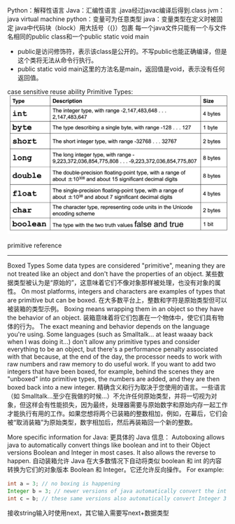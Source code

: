 Python：解释性语言
Java：汇编性语言
.java经过javac编译后得到.class
jvm：java virtual machine
python：变量可为任意类型
java：变量类型在定义时被固定
java中代码块（block）用大括号（{}）包裹
每一个java文件只能有一个与文件名相同的public class和一个public static void main
- public是访问修饰符，表示该class是公开的。不写public也能正确编译，但是这个类将无法从命令行执行。
- public static void main这里的方法名是main，返回值是void，表示没有任何返回值。

case sensitive
reuse ability
Primitive Types:
![image](a1da1a6625374a2184885aa45a7d8cc2_b809a0de0394e133b118c303d2cd6daf.png)

primitive
reference

---

Boxed Types
Some data types are considered "primitive", meaning they are not treated like an object and don't have the properties of an object.
某些数据类型被认为是“原始的”，这意味着它们不像对象那样被处理，也没有对象的属性。
On most platforms, integers and characters are examples of types that are primitive but can be boxed.
在大多数平台上，整数和字符是原始类型但可以被装箱的类型示例。
Boxing means wrapping them in an object so they have the behavior of an object.
装箱意味着将它们包裹在一个物体中，使它们具有物体的行为。
The exact meaning and behavior depends on the language you're using. Some languages (such as Smalltalk... at least waaay back when I was doing it...) don't allow any primitive types and consider everything to be an object, but there's a performance penalty associated with that because, at the end of the day, the processor needs to work with raw numbers and raw memory to do useful work. If you want to add two integers that have been boxed, for example, behind the scenes they are "unboxed" into primitive types, the numbers are added, and they are then boxed back into a new integer.
精确含义和行为取决于您使用的语言。一些语言（如 Smalltalk...至少在我做的时候...）不允许任何原始类型，并将一切视为对象，但这样会有性能损失，因为最终，处理器需要与原始数字和原始内存一起工作才能执行有用的工作。如果您想将两个已装箱的整数相加，例如，在幕后，它们会被“取消装箱”为原始类型，数字相加后，然后再装箱回一个新的整数。

More specific information for Java:
更具体的 Java 信息：
Autoboxing allows java to automatically convert things like boolean and int to their Object versions Boolean and Integer in most cases. It also allows the reverse to happen.
自动装箱允许 Java 在大多数情况下自动将类似 boolean 和 int 的内容转换为它们的对象版本 Boolean 和 Integer。它还允许反向操作。
For example:  
```Java
int a = 3; // no boxing is happening
Integer b = 3; // newer versions of java automatically convert the int 3 to Integer 3
int c = b; // these same versions also automatically convert Integer 3 to int 3
```

接收string输入时使用next，其它输入需要写next+数据类型
